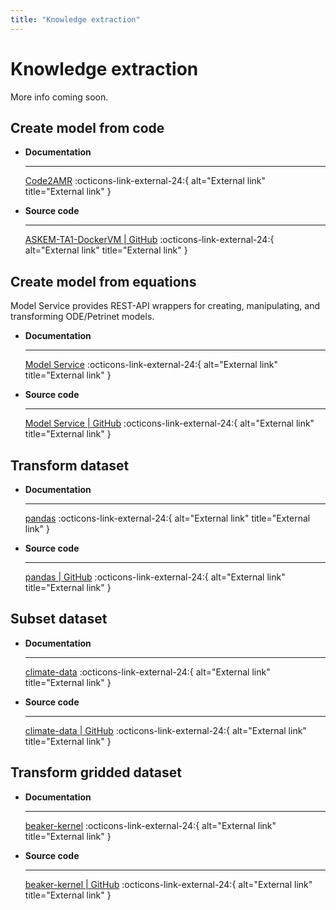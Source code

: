 ```yaml
---
title: "Knowledge extraction"
---
```


# Knowledge extraction

More info coming soon.

## Create model from code

<div class="grid cards" markdown>

-   __Documentation__

    ---

    [Code2AMR](https://github.com/ml4ai/ASKEM-TA1-DockerVM?tab=readme-ov-file#code2amr) :octicons-link-external-24:{ alt="External link" title="External link" }

-   __Source code__

    ---

    [ASKEM-TA1-DockerVM | GitHub](https://github.com/ml4ai/ASKEM-TA1-DockerVM) :octicons-link-external-24:{ alt="External link" title="External link" }
</div>

## Create model from equations

Model Service provides REST-API wrappers for creating, manipulating, and transforming ODE/Petrinet models.

<div class="grid cards" markdown>

-   __Documentation__

    ---

    [Model Service](https://github.com/DARPA-ASKEM/model-service/blob/07ae21cae2d5465f9ac5b5bbbe6c7b28b7259f04/src/ModelService.jl#L54) :octicons-link-external-24:{ alt="External link" title="External link" }

-   __Source code__

    ---

    [Model Service | GitHub](https://github.com/DARPA-ASKEM/model-service/) :octicons-link-external-24:{ alt="External link" title="External link" }
</div>

## Transform dataset

<div class="grid cards" markdown>

-   __Documentation__

    ---

    [pandas](https://pandas.pydata.org/docs/user_guide/index.html#user-guide) :octicons-link-external-24:{ alt="External link" title="External link" }

-   __Source code__

    ---

    [pandas | GitHub](https://github.com/pandas-dev/pandas) :octicons-link-external-24:{ alt="External link" title="External link" }
</div>

## Subset dataset

<div class="grid cards" markdown>

-   __Documentation__

    ---

    [climate-data](https://github.com/DARPA-ASKEM/climate-data/blob/main/api/processing/filters.py#L48) :octicons-link-external-24:{ alt="External link" title="External link" }

-   __Source code__

    ---

    [climate-data | GitHub](https://github.com/DARPA-ASKEM/climate-data/tree/main) :octicons-link-external-24:{ alt="External link" title="External link" }
</div>

## Transform gridded dataset

<div class="grid cards" markdown>

-   __Documentation__

    ---

    [beaker-kernel](https://github.com/DARPA-ASKEM/beaker-kernel/blob/main/docs/contexts_climate_data_utility.md) :octicons-link-external-24:{ alt="External link" title="External link" }

-   __Source code__

    ---

    [beaker-kernel | GitHub](https://github.com/DARPA-ASKEM/beaker-kernel/tree/main) :octicons-link-external-24:{ alt="External link" title="External link" }
</div>